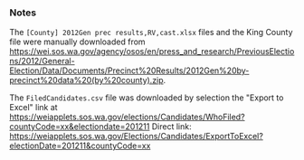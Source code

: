 ### Notes

The `[County] 2012Gen prec results,RV,cast.xlsx` files and the King County file were manually downloaded from https://wei.sos.wa.gov/agency/osos/en/press_and_research/PreviousElections/2012/General-Election/Data/Documents/Precinct%20Results/2012Gen%20by-precinct%20data%20(by%20county).zip.

The `FiledCandidates.csv` file was downloaded by selection the "Export to Excel" link at https://weiapplets.sos.wa.gov/elections/Candidates/WhoFiled?countyCode=xx&electiondate=201211
Direct link: https://weiapplets.sos.wa.gov/Elections/Candidates/ExportToExcel?electionDate=201211&countyCode=xx


